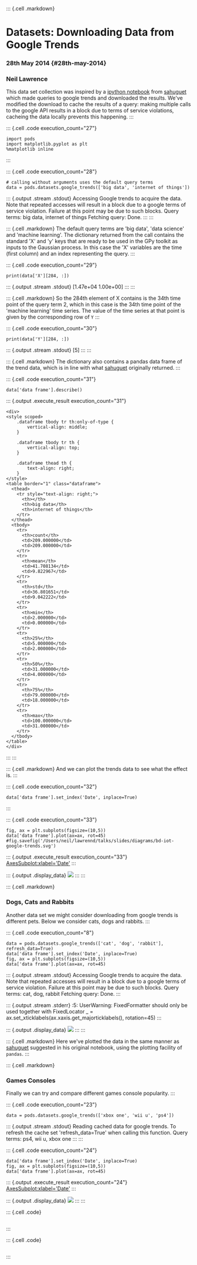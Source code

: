 ::: {.cell .markdown}
# Datasets: Downloading Data from Google Trends

### 28th May 2014 {#28th-may-2014}

### Neil Lawrence

This data set collection was inspired by a [ipython
notebook](https://github.com/sahuguet/notebooks/blob/master/GoogleTrends%20meet%20Notebook.ipynb)
from [sahuguet](https://github.com/sahuguet) which made queries to
google trends and downloaded the results. We\'ve modified the download
to cache the results of a query: making multiple calls to the google API
results in a block due to terms of service violations, cacheing the data
locally prevents this happening.
:::

::: {.cell .code execution_count="27"}
``` {.python}
import pods
import matplotlib.pyplot as plt
%matplotlib inline
```
:::

::: {.cell .code execution_count="28"}
``` {.python}
# calling without arguments uses the default query terms
data = pods.datasets.google_trends(['big data', 'internet of things']) 
```

::: {.output .stream .stdout}
    Accessing Google trends to acquire the data. Note that repeated accesses will result in a block due to a google terms of service violation. Failure at this point may be due to such blocks.
    Query terms:  big data, internet of things
    Fetching query:
    Done.
:::
:::

::: {.cell .markdown}
The default query terms are \'big data\', \'data science\' and \'machine
learning\'. The dictionary returned from the call contains the standard
\'X\' and \'y\' keys that are ready to be used in the GPy toolkit as
inputs to the Gaussian process. In this case the \'X\' variables are the
time (first column) and an index representing the query.
:::

::: {.cell .code execution_count="29"}
``` {.python}
print(data['X'][284, :])
```

::: {.output .stream .stdout}
    [1.47e+04 1.00e+00]
:::
:::

::: {.cell .markdown}
So the 284th element of X contains is the 34th time point of the query
term 2, which in this case is the 34th time point of the \'machine
learning\' time series. The value of the time series at that point is
given by the corresponding row of `Y`
:::

::: {.cell .code execution_count="30"}
``` {.python}
print(data['Y'][284, :])
```

::: {.output .stream .stdout}
    [5]
:::
:::

::: {.cell .markdown}
The dictionary also contains a pandas data frame of the trend data,
which is in line with what [sahuguet](https://github.com/sahuguet)
originally returned.
:::

::: {.cell .code execution_count="31"}
``` {.python}
data['data frame'].describe()
```

::: {.output .execute_result execution_count="31"}
```{=html}
<div>
<style scoped>
    .dataframe tbody tr th:only-of-type {
        vertical-align: middle;
    }

    .dataframe tbody tr th {
        vertical-align: top;
    }

    .dataframe thead th {
        text-align: right;
    }
</style>
<table border="1" class="dataframe">
  <thead>
    <tr style="text-align: right;">
      <th></th>
      <th>big data</th>
      <th>internet of things</th>
    </tr>
  </thead>
  <tbody>
    <tr>
      <th>count</th>
      <td>209.000000</td>
      <td>209.000000</td>
    </tr>
    <tr>
      <th>mean</th>
      <td>41.708134</td>
      <td>9.822967</td>
    </tr>
    <tr>
      <th>std</th>
      <td>36.801651</td>
      <td>9.042222</td>
    </tr>
    <tr>
      <th>min</th>
      <td>2.000000</td>
      <td>0.000000</td>
    </tr>
    <tr>
      <th>25%</th>
      <td>5.000000</td>
      <td>2.000000</td>
    </tr>
    <tr>
      <th>50%</th>
      <td>31.000000</td>
      <td>4.000000</td>
    </tr>
    <tr>
      <th>75%</th>
      <td>79.000000</td>
      <td>18.000000</td>
    </tr>
    <tr>
      <th>max</th>
      <td>100.000000</td>
      <td>31.000000</td>
    </tr>
  </tbody>
</table>
</div>
```
:::
:::

::: {.cell .markdown}
And we can plot the trends data to see what the effect is.
:::

::: {.cell .code execution_count="32"}
``` {.python}
data['data frame'].set_index('Date', inplace=True)
```
:::

::: {.cell .code execution_count="33"}
``` {.python}
fig, ax = plt.subplots(figsize=(10,5))
data['data frame'].plot(ax=ax, rot=45)
#fig.savefig('/Users/neil/lawrennd/talks/slides/diagrams/bd-iot-google-trends.svg')
```

::: {.output .execute_result execution_count="33"}
    <AxesSubplot:xlabel='Date'>
:::

::: {.output .display_data}
![](1731f88b5e0daebf04424a98218cd82eb294f21e.png)
:::
:::

::: {.cell .markdown}
### Dogs, Cats and Rabbits

Another data set we might consider downloading from google trends is
different pets. Below we consider cats, dogs and rabbits.
:::

::: {.cell .code execution_count="8"}
``` {.python}
data = pods.datasets.google_trends(['cat', 'dog', 'rabbit'], refresh_data=True)
data['data frame'].set_index('Date', inplace=True)
fig, ax = plt.subplots(figsize=(10,5))
data['data frame'].plot(ax=ax, rot=45)
```

::: {.output .stream .stdout}
    Accessing Google trends to acquire the data. Note that repeated accesses will result in a block due to a google terms of service violation. Failure at this point may be due to such blocks.
    Query terms:  cat, dog, rabbit
    Fetching query:
    Done.
:::

::: {.output .stream .stderr}
    <ipython-input-8-eda81229cc92>:5: UserWarning: FixedFormatter should only be used together with FixedLocator
      _ = ax.set_xticklabels(ax.xaxis.get_majorticklabels(), rotation=45)
:::

::: {.output .display_data}
![](73c0b51c87d3b10f25478db8b0f345b1edd09760.png)
:::
:::

::: {.cell .markdown}
Here we\'ve plotted the data in the same manner as
[sahuguet](https://github.com/sahuguet) suggested in his original
notebook, using the plotting facility of `pandas`.
:::

::: {.cell .markdown}
### Games Consoles

Finally we can try and compare different games console popularity.
:::

::: {.cell .code execution_count="23"}
``` {.python}
data = pods.datasets.google_trends(['xbox one', 'wii u', 'ps4'])
```

::: {.output .stream .stdout}
    Reading cached data for google trends. To refresh the cache set 'refresh_data=True' when calling this function.
    Query terms:  ps4, wii u, xbox one
:::
:::

::: {.cell .code execution_count="24"}
``` {.python}
data['data frame'].set_index('Date', inplace=True)
fig, ax = plt.subplots(figsize=(10,5))
data['data frame'].plot(ax=ax, rot=45)
```

::: {.output .execute_result execution_count="24"}
    <AxesSubplot:xlabel='Date'>
:::

::: {.output .display_data}
![](4a00954b31d0d693ed95f609bb553f8087f68161.png)
:::
:::

::: {.cell .code}
``` {.python}
```
:::

::: {.cell .code}
``` {.python}
```
:::
